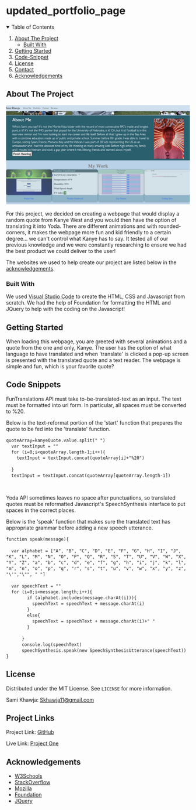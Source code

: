 # updated_portfolio_page

<!-- TABLE OF CONTENTS -->
<details open="open">
  <summary>Table of Contents</summary>
  <ol>
    <li>
      <a href="#about-the-project">About The Project</a>
      <ul>
        <li><a href="#built-with">Built With</a></li>
      </ul>
    </li>
    <li>
      <a href="#getting-started">Getting Started</a>
    </li>
    <li><a href="#code-snippet">Code-Snippet</a></li>
    <li><a href="#license">License</a></li>
    <li><a href="#contact">Contact</a></li>
    <li><a href="#acknowledgements">Acknowledgements</a></li>
  </ol>
</details>



<!-- ABOUT THE PROJECT -->
## About The Project

<img src="./assets/images/webpage.png" alt="Portfolio Webpage">

For this project, we decided on creating a webpage that would display a random quote from Kanye West and you would then have the option of translating it into Yoda. There are different animations and with rounded-corners, it makes the webpage more fun and kid friendly to a certain degree... we can't control what Kanye has to say. It tested all of our previous knowledge and we were constantly researching to ensure we had the best product we could deliver to the user!

The websites we used to help create our project are listed below in the <a href="#acknowledgements">acknowledgements</a>.

### Built With

We used <a href="https://code.visualstudio.com/">Visual Studio Code</a> to create the HTML, CSS and Javascript from scratch. We had the help of Foundation for formatting the HTML and JQuery to help with the coding on the Javascript!


<!-- GETTING STARTED -->
## Getting Started

When loading this webpage, you are greeted with several animations and a quote from the one and only, Kanye. The user has the option of what language to have translated and when 'translate' is clicked a pop-up screen is presented with the translated quote and a text reader. The webpage is simple and fun, which is your favorite quote?


<!-- USAGE EXAMPLES -->
## Code Snippets

FunTranslations API must take to-be-translated-text as an input. The text must be formatted into url form. In particular, all spaces must be converted to %20.

Below is the text-reformat portion of the 'start' function that prepares the quote to be fed into the 'translate' function.
```
quoteArray=kanyeQuote.value.split(" ")
  var textInput = ""
  for (i=0;i<quoteArray.length-1;i++){
    textInput = textInput.concat(quoteArray[i]+"%20")

  }
  textInput = textInput.concat(quoteArray[quoteArray.length-1])
```
<br>

Yoda API sometimes leaves no space after punctuations, so translated quotes must be reformatted Javascript's SpeechSynthesis interface to put spaces in the correct places.

Below is the 'speak' function that makes sure the translated text has appropriate grammar before adding a new speech utterance.

```
function speak(message){

  var alphabet = ["A", "B", "C", "D", "E", "F", "G", "H", "I", "J", "K", "L", "M", "N", "O", "P", "Q", "R", "S", "T", "U", "V", "W", "X", "Y", "Z", "a", "b", "c", "d", "e", "f", "g", "h", "i", "j", "k", "l", "m", "n", "o", "p", "q", "r", "s", "t", "u", "v", "w", "x", "y", "z", "\'","\"", " "]

  var speechText = ""    
  for (i=0;i<message.length;i++){
        if (alphabet.includes(message.charAt(i))){
          speechText = speechText + message.charAt(i)
        }
        else{
          speechText = speechText + message.charAt(i)+" "
        }

      }
      console.log(speechText)
      speechSynthesis.speak(new SpeechSynthesisUtterance(speechText))
}
```


<!-- LICENSE -->
## License

Distributed under the MIT License. See `LICENSE` for more information.



<!-- CONTACT -->
Sami Khawja: Skhawja11@gmail.com


## Project Links
Project Link: [GitHub](https://github.com/samikhawja/updated_portfolio_page)

Live Link: [Project One](https://samikhawja.github.io/updated_portfolio_page/)



<!-- ACKNOWLEDGEMENTS -->
## Acknowledgements
* [W3Schools](https://www.w3schools.com/)
* [StackOverflow](https://stackoverflow.com/)
* [Mozilla](https://developer.mozilla.org/en-US/docs/Web/JavaScript)
* [Foundation](https://get.foundation)
* [JQuery](https://jquery.com/)
